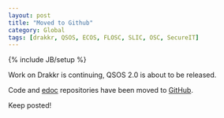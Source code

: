 ```yaml
---
layout: post
title: "Moved to Github"
category: Global
tags: [drakkr, QSOS, ECOS, FLOSC, SLIC, OSC, SecureIT]
---
```

{% include JB/setup %}

Work on Drakkr is continuing, QSOS 2.0 is about to be released.

Code and [edoc](http://www.semeteys.org/wiki/edoc) repositories have been moved to [GitHub](https://github.com/drakkr).

Keep posted!

